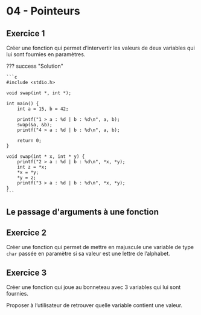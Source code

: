 # 04 - Pointeurs

## Exercice 1

Créer une fonction qui permet d’intervertir les valeurs de deux variables qui lui sont fournies en paramètres.

??? success "Solution"

    ```c
    #include <stdio.h>

    void swap(int *, int *);

    int main() {
        int a = 15, b = 42;

        printf("1 > a : %d | b : %d\n", a, b);
        swap(&a, &b);
        printf("4 > a : %d | b : %d\n", a, b);

        return 0;
    }

    void swap(int * x, int * y) {
        printf("2 > a : %d | b : %d\n", *x, *y);
        int z = *x;
        *x = *y;
        *y = z;
        printf("3 > a : %d | b : %d\n", *x, *y);
    }
    ```

## Le passage d'arguments à une fonction

<object class="fullScreenAble" data="../../pdf/cours/bts1/bts1_05_passages.pdf" type="application/pdf"></object>

## Exercice 2

Créer une fonction qui permet de mettre en majuscule une variable de type `char` passée en paramètre si sa valeur est une lettre de l’alphabet.

## Exercice 3

Créer une fonction qui joue au bonneteau avec 3 variables qui lui sont fournies.

Proposer à l’utilisateur de retrouver quelle variable contient une valeur.
